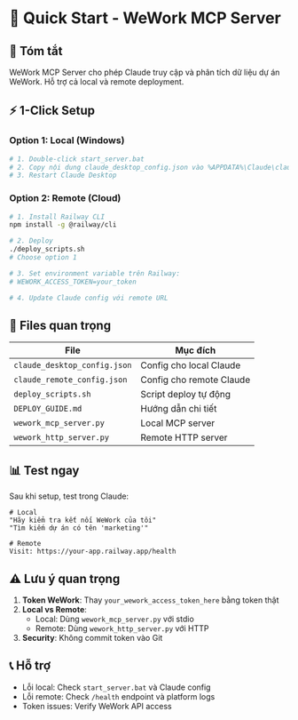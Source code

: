 # 🚀 Quick Start - WeWork MCP Server

## 📝 Tóm tắt

WeWork MCP Server cho phép Claude truy cập và phân tích dữ liệu dự án WeWork. Hỗ trợ cả local và remote deployment.

## ⚡ 1-Click Setup

### Option 1: Local (Windows)

```bash
# 1. Double-click start_server.bat
# 2. Copy nội dung claude_desktop_config.json vào %APPDATA%\Claude\claude_desktop_config.json
# 3. Restart Claude Desktop
```

### Option 2: Remote (Cloud)

```bash
# 1. Install Railway CLI
npm install -g @railway/cli

# 2. Deploy
./deploy_scripts.sh
# Choose option 1

# 3. Set environment variable trên Railway:
# WEWORK_ACCESS_TOKEN=your_token

# 4. Update Claude config với remote URL
```

## 🔧 Files quan trọng

| File                         | Mục đích                 |
| ---------------------------- | ------------------------ |
| `claude_desktop_config.json` | Config cho local Claude  |
| `claude_remote_config.json`  | Config cho remote Claude |
| `deploy_scripts.sh`          | Script deploy tự động    |
| `DEPLOY_GUIDE.md`            | Hướng dẫn chi tiết       |
| `wework_mcp_server.py`       | Local MCP server         |
| `wework_http_server.py`      | Remote HTTP server       |

## 📊 Test ngay

Sau khi setup, test trong Claude:

```
# Local
"Hãy kiểm tra kết nối WeWork của tôi"
"Tìm kiếm dự án có tên 'marketing'"

# Remote
Visit: https://your-app.railway.app/health
```

## ⚠️ Lưu ý quan trọng

1. **Token WeWork**: Thay `your_wework_access_token_here` bằng token thật
2. **Local vs Remote**:
   - Local: Dùng `wework_mcp_server.py` với stdio
   - Remote: Dùng `wework_http_server.py` với HTTP
3. **Security**: Không commit token vào Git

## 📞 Hỗ trợ

- Lỗi local: Check `start_server.bat` và Claude config
- Lỗi remote: Check `/health` endpoint và platform logs
- Token issues: Verify WeWork API access
